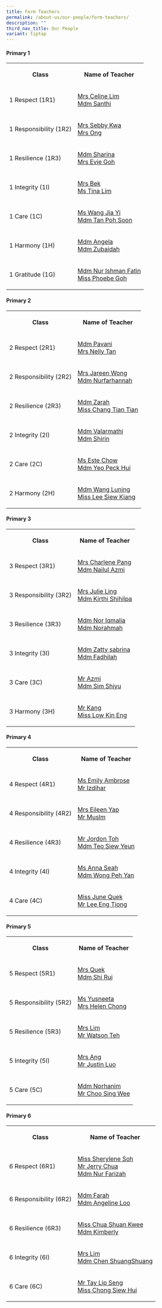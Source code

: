 ```yaml
---
title: Form Teachers
permalink: /about-us/our-people/form-teachers/
description: ""
third_nav_title: Our People
variant: tiptap
---
```

<h4>Primary 1</h4>
<table style="minWidth: 50px">
<colgroup>
<col>
<col>
</colgroup>
<tbody>
<tr>
<th rowspan="1" colspan="1">
<p>Class</p>
</th>
<th rowspan="1" colspan="1">
<p>Name of Teacher</p>
</th>
</tr>
<tr>
<td rowspan="1" colspan="1">
<p>1 Respect (1R1)</p>
</td>
<td rowspan="1" colspan="1">
<p><a href="mailto:neo_sie_ling@schools.gov.sg" rel="noopener nofollow" target="_blank">Mrs Celine Lim</a> 
<br><a href="mailto:Santhi_Vardeewell@schools.gov.sg" rel="noopener nofollow" target="_blank">Mdm Santhi</a>
</p>
</td>
</tr>
<tr>
<td rowspan="1" colspan="1">
<p>1 Responsibility (1R2)</p>
</td>
<td rowspan="1" colspan="1">
<p><a href="mailto:kwa_yan_teng@schools.gov.sg" rel="noopener nofollow" target="_blank">Mrs Sebby Kwa</a> 
<br><a href="mailto:pang_cui_ling@schools.gov.sg" rel="noopener nofollow" target="_blank">Mrs Ong</a>
</p>
</td>
</tr>
<tr>
<td rowspan="1" colspan="1">
<p>1 Resilience (1R3)</p>
</td>
<td rowspan="1" colspan="1">
<p><a href="mailto:sharina_mohd_tahale@schools.gov.sg" rel="noopener nofollow" target="_blank">Mdm Sharina</a>
<br><a href="mailto:evie_quah@schools.gov.sg" rel="noopener nofollow" target="_blank">Mrs Evie Goh</a>
</p>
</td>
</tr>
<tr>
<td rowspan="1" colspan="1">
<p>1 Integrity (1I)</p>
</td>
<td rowspan="1" colspan="1">
<p><a href="mailto:tan_xiuling@schools.gov.sg" rel="noopener nofollow" target="_blank">Mrs Bek</a> 
<br><a href="mailto:lim_hwee_tin_a@schools.gov.sg" rel="noopener nofollow" target="_blank">Ms Tina Lim</a>
</p>
</td>
</tr>
<tr>
<td rowspan="1" colspan="1">
<p>1 Care (1C)</p>
</td>
<td rowspan="1" colspan="1">
<p><a href="mailto:Wang_Jia_Yi@schools.gov.sg" rel="noopener nofollow" target="_blank">Ms Wang Jia Yi</a>
<br><a href="mailto:tan_poh_soon@schools.gov.sg" rel="noopener nofollow" target="_blank">Mdm Tan Poh Soon</a>
</p>
</td>
</tr>
<tr>
<td rowspan="1" colspan="1">
<p>1 Harmony (1H)</p>
</td>
<td rowspan="1" colspan="1">
<p><a href="mailto:tan_shi_fern@schools.gov.sg" rel="noopener nofollow" target="_blank">Mdm Angela</a> 
<br><a href="mailto:zubaidah_othman@schools.gov.sg" rel="noopener nofollow" target="_blank">Mdm Zubaidah</a>
</p>
</td>
</tr>
<tr>
<td rowspan="1" colspan="1">
<p>1 Gratitude (1G)</p>
</td>
<td rowspan="1" colspan="1">
<p><a href="mailto:Nur_Ishmah_Fatin_Rahim@schools.gov.sg" rel="noopener nofollow" target="_blank">Mdm Nur Ishman Fatin</a> 
<br><a href="mailto:phoebe_goh@schools.gov.sg" rel="noopener nofollow" target="_blank">Miss Phoebe Goh</a>
</p>
</td>
</tr>
</tbody>
</table>
<h4>Primary 2</h4>
<table style="minWidth: 50px">
<colgroup>
<col>
<col>
</colgroup>
<tbody>
<tr>
<th rowspan="1" colspan="1">
<p>Class</p>
</th>
<th rowspan="1" colspan="1">
<p>Name of Teacher</p>
</th>
</tr>
<tr>
<td rowspan="1" colspan="1">
<p>2 Respect (2R1)</p>
</td>
<td rowspan="1" colspan="1">
<p><a href="mailto:pavani_krishna_samy@schools.gov.sg" rel="noopener nofollow" target="_blank">Mdm Pavani</a>
<br><a href="mailto:teo_siok_eng@schools.gov.sg" rel="noopener nofollow" target="_blank">Mrs Nelly Tan</a>
</p>
</td>
</tr>
<tr>
<td rowspan="1" colspan="1">
<p>2 Responsibility (2R2)</p>
</td>
<td rowspan="1" colspan="1">
<p><a href="mailto:ng_kah_leng@schools.gov.sg" rel="noopener nofollow" target="_blank">Mrs Jareen Wong</a>
<br><a href="mailto:nurfarhannah_hazmi@schools.gov.sg" rel="noopener nofollow" target="_blank">Mdm Nurfarhannah</a>
</p>
</td>
</tr>
<tr>
<td rowspan="1" colspan="1">
<p>2 Resilience (2R3)</p>
</td>
<td rowspan="1" colspan="1">
<p><a href="mailto:zahrah_mohamed_abbas@schools.gov.sg" rel="noopener nofollow" target="_blank">Mdm Zarah</a>
<br><a href="mailto:Chang_Tiantian@schools.gov.sg" rel="noopener nofollow" target="_blank">Miss Chang Tian Tian</a>
</p>
</td>
</tr>
<tr>
<td rowspan="1" colspan="1">
<p>2 Integrity (2I)</p>
</td>
<td rowspan="1" colspan="1">
<p><a href="mailto:valarmathi_a@schools.gov.sg" rel="noopener nofollow" target="_blank">Mdm Valarmathi</a>
<br><a href="mailto:shirin_osman@schools.gov.sg" rel="noopener nofollow" target="_blank">Mdm Shirin</a>
</p>
</td>
</tr>
<tr>
<td rowspan="1" colspan="1">
<p>2 Care (2C)</p>
</td>
<td rowspan="1" colspan="1">
<p><a href="mailto:este_chow@schools.gov.sg" rel="noopener nofollow" target="_blank">Ms Este Chow</a> 
<br><a href="mailto:yeo_peck_hui@schools.gov.sg" rel="noopener nofollow" target="_blank">Mdm Yeo Peck Hui</a>
</p>
</td>
</tr>
<tr>
<td rowspan="1" colspan="1">
<p>2 Harmony (2H)</p>
</td>
<td rowspan="1" colspan="1">
<p><a href="wang_luning@schools.gov.sg" rel="noopener nofollow" target="_blank">Mdm Wang Luning</a>
<br><a href="lee_siew_kiang@schools.gov.sg" rel="noopener nofollow" target="_blank">Miss Lee Siew Kiang</a>
</p>
</td>
</tr>
</tbody>
</table>
<h4>Primary 3</h4>
<table style="minWidth: 50px">
<colgroup>
<col>
<col>
</colgroup>
<tbody>
<tr>
<th rowspan="1" colspan="1">
<p>Class</p>
</th>
<th rowspan="1" colspan="1">
<p>Name of Teacher</p>
</th>
</tr>
<tr>
<td rowspan="1" colspan="1">
<p>3 Respect (3R1)</p>
</td>
<td rowspan="1" colspan="1">
<p><a href="mailto:lee_shu_qi_charlene@schools.gov.sg" rel="noopener nofollow" target="_blank">Mrs Charlene Pang</a>
<br><a href="mailto:nailul_azmi_ismail@schools.gov.sg" rel="noopener nofollow" target="_blank">Mdm Nailul Azmi</a>
</p>
</td>
</tr>
<tr>
<td rowspan="1" colspan="1">
<p>3 Responsibility (3R2)</p>
</td>
<td rowspan="1" colspan="1">
<p><a href="mailto:julie_wong@schools.gov.sg" rel="noopener nofollow" target="_blank">Mrs Julie Ling</a>
<br><a href="mailto:Kirthi_Shihlpa_Pillai@schools.gov.sg" rel="noopener nofollow" target="_blank">Mdm Kirthi Shihilpa</a>
</p>
</td>
</tr>
<tr>
<td rowspan="1" colspan="1">
<p>3 Resilience (3R3)</p>
</td>
<td rowspan="1" colspan="1">
<p><a href="mailto:nor_iqmalia_saharudin@schools.gov.sg" rel="noopener nofollow" target="_blank">Mdm Nor Iqmalia</a>
<br><a href="mailto:norahmah_haron@schools.gov.sg" rel="noopener nofollow" target="_blank">Mdm Norahmah</a>
</p>
</td>
</tr>
<tr>
<td rowspan="1" colspan="1">
<p>3 Integrity (3I)</p>
</td>
<td rowspan="1" colspan="1">
<p><a href="mailto:zatty_sabrina_mohd_razif@schools.gov.sg" rel="noopener nofollow" target="_blank">Mdm Zatty sabrina</a>
<br><a href="mailto:Fadhilah_Mohamed_Faiz@schools.gov.sg" rel="noopener nofollow" target="_blank">Mdm Fadhilah</a>
</p>
</td>
</tr>
<tr>
<td rowspan="1" colspan="1">
<p>3 Care (3C)</p>
</td>
<td rowspan="1" colspan="1">
<p><a href="mailto:azmi_kasim@schools.gov.sg" rel="noopener nofollow" target="_blank">Mr Azmi</a>
<br><a href="mailto:SIM_Shiyu@schools.gov.sg" rel="noopener nofollow" target="_blank">Mdm Sim Shiyu</a>
</p>
</td>
</tr>
<tr>
<td rowspan="1" colspan="1">
<p>3 Harmony (3H)</p>
</td>
<td rowspan="1" colspan="1">
<p><a href="mailto:kang_yong_ngee@schools.gov.sg" rel="noopener nofollow" target="_blank">Mr Kang</a> 
<br><a href="mailto:low_kin_eng@schools.gov.sg" rel="noopener nofollow" target="_blank">Miss Low Kin Eng</a>
</p>
</td>
</tr>
</tbody>
</table>
<h4>Primary 4</h4>
<table style="minWidth: 50px">
<colgroup>
<col>
<col>
</colgroup>
<tbody>
<tr>
<th rowspan="1" colspan="1">
<p>Class</p>
</th>
<th rowspan="1" colspan="1">
<p>Name of Teacher</p>
</th>
</tr>
<tr>
<td rowspan="1" colspan="1">
<p>4 Respect (4R1)</p>
</td>
<td rowspan="1" colspan="1">
<p><a href="mailto:emily_ambrose@schools.gov.sg" rel="noopener nofollow" target="_blank">Ms Emily Ambrose</a>
<br><a href="mailto:Muhammad_Izdihar_Othman@schools.gov.sg" rel="noopener nofollow" target="_blank">Mr Izdihar</a>
</p>
</td>
</tr>
<tr>
<td rowspan="1" colspan="1">
<p>4 Responsibility (4R2)</p>
</td>
<td rowspan="1" colspan="1">
<p><a href="mailto:soh_chin_ping_eileen@schools.gov.sg" rel="noopener nofollow" target="_blank">Mrs Eileen Yap</a>
<br><a href="mailto:muslim_mohamed_amin@schools.gov.sg" rel="noopener nofollow" target="_blank">Mr Muslm</a>
</p>
</td>
</tr>
<tr>
<td rowspan="1" colspan="1">
<p>4 Resilience (4R3)</p>
</td>
<td rowspan="1" colspan="1">
<p><a href="mailto:Jordan_Toh_YueXuan@schools.gov.sg" rel="noopener nofollow" target="_blank">Mr Jordon Toh</a>
<br><a href="mailto:teo_siew_yeun@schools.gov.sg" rel="noopener nofollow" target="_blank">Mdm Teo Siew Yeun</a>
</p>
</td>
</tr>
<tr>
<td rowspan="1" colspan="1">
<p>4 Integrity (4I)</p>
</td>
<td rowspan="1" colspan="1">
<p><a href="mailto:seah_jia_xin_anna@schools.gov.sg" rel="noopener nofollow" target="_blank">Ms Anna Seah</a>
<br><a href="mailto:wong_peh_yan@schools.gov.sg" rel="noopener nofollow" target="_blank">Mdm Wong Peh Yan</a>
</p>
</td>
</tr>
<tr>
<td rowspan="1" colspan="1">
<p>4 Care (4C)</p>
</td>
<td rowspan="1" colspan="1">
<p><a href="mailto:quek_siew_lan@schools.gov.sg" rel="noopener nofollow" target="_blank">Miss June Quek</a>
<br><a href="mailto:lee_eng_tiong@schools.gov.sg" rel="noopener nofollow" target="_blank">Mr Lee Eng Tiong</a>
</p>
</td>
</tr>
</tbody>
</table>
<h4>Primary 5</h4>
<table style="minWidth: 50px">
<colgroup>
<col>
<col>
</colgroup>
<tbody>
<tr>
<th rowspan="1" colspan="1">
<p>Class</p>
</th>
<th rowspan="1" colspan="1">
<p>Name of Teacher</p>
</th>
</tr>
<tr>
<td rowspan="1" colspan="1">
<p>5 Respect (5R1)</p>
</td>
<td rowspan="1" colspan="1">
<p><a href="mailto:sham_pui_yue@schools.gov.sg" rel="noopener nofollow" target="_blank">Mrs Quek</a> 
<br><a href="mailto:shi_rui@schools.gov.sg" rel="noopener nofollow" target="_blank">Mdm Shi Rui</a>
</p>
</td>
</tr>
<tr>
<td rowspan="1" colspan="1">
<p>5 Responsibility (5R2)</p>
</td>
<td rowspan="1" colspan="1">
<p><a href="mailto:yusneeta_md_yusof@schools.gov.sg" rel="noopener nofollow" target="_blank">Ms Yusneeta</a>
<br><a href="mailto:helen_low_kwee_fong@schools.gov.sg" rel="noopener nofollow" target="_blank">Mrs Helen Chong</a>
</p>
</td>
</tr>
<tr>
<td rowspan="1" colspan="1">
<p>5 Resilience (5R3)</p>
</td>
<td rowspan="1" colspan="1">
<p><a href="mailto:ho_qingxi_natalie@schools.gov.sg" rel="noopener nofollow" target="_blank">Mrs Lim</a>
<br><a href="mailto:teh_chiew_hwa_watson@schools.gov.sg" rel="noopener nofollow" target="_blank">Mr Watson Teh</a>
</p>
</td>
</tr>
<tr>
<td rowspan="1" colspan="1">
<p>5 Integrity (5I)</p>
</td>
<td rowspan="1" colspan="1">
<p><a href="mailto:seah_sock_luang_adeline@schools.gov.sg" rel="noopener nofollow" target="_blank">Mrs Ang</a>
<br><a href="mailto:justin_luo_yanzhong@schools.gov.sg" rel="noopener nofollow" target="_blank">Mr Justin Luo</a>
</p>
</td>
</tr>
<tr>
<td rowspan="1" colspan="1">
<p>5 Care (5C)</p>
</td>
<td rowspan="1" colspan="1">
<p><a href="mailto:norhanim_hashim@schools.gov.sg" rel="noopener nofollow" target="_blank">Mdm Norhanim</a>
<br><a href="mailto:choo_sing_wee@schools.gov.sg" rel="noopener nofollow" target="_blank">Mr Choo Sing Wee</a>
</p>
</td>
</tr>
</tbody>
</table>
<h4>Primary 6</h4>
<table style="minWidth: 50px">
<colgroup>
<col>
<col>
</colgroup>
<tbody>
<tr>
<th rowspan="1" colspan="1">
<p>Class</p>
</th>
<th rowspan="1" colspan="1">
<p>Name of Teacher</p>
</th>
</tr>
<tr>
<td rowspan="1" colspan="1">
<p>6 Respect (6R1)</p>
</td>
<td rowspan="1" colspan="1">
<p><a href="mailto:sherylene_soh_siew_yin@schools.gov.sg" rel="noopener nofollow" target="_blank">Miss Sherylene Soh</a>
<br><a href="mailto:chua_chun_wei@schools.gov.sg" rel="noopener nofollow" target="_blank">Mr Jerry Chua</a>
<br><a href="mailto:nur_farizah_roslan@schools.gov.sg" rel="noopener nofollow" target="_blank">Mdm Nur Farizah</a>
</p>
</td>
</tr>
<tr>
<td rowspan="1" colspan="1">
<p>6 Responsibility (6R2)</p>
</td>
<td rowspan="1" colspan="1">
<p><a href="mailto:farah_abdul_rashid@schools.gov.sg" rel="noopener nofollow" target="_blank">Mdm Farah</a> 
<br><a href="mailto:loo_nga_hoonangeline@schools.gov.sg" rel="noopener nofollow" target="_blank">Mdm Angeline Loo</a>
</p>
</td>
</tr>
<tr>
<td rowspan="1" colspan="1">
<p>6 Resilience (6R3)</p>
</td>
<td rowspan="1" colspan="1">
<p><a href="mailto:chua_shuan_kwee@schools.gov.sg" rel="noopener nofollow" target="_blank">Miss Chua Shuan Kwee</a> 
<br><a href="mailto:kimberly_jean_aeria@schools.gov.sg" rel="noopener nofollow" target="_blank">Mdm Kimberly</a>
</p>
</td>
</tr>
<tr>
<td rowspan="1" colspan="1">
<p>6 Integrity (6I)</p>
</td>
<td rowspan="1" colspan="1">
<p><a href="mailto:quek_shi_rui@schools.gov.sg" rel="noopener nofollow" target="_blank">Mrs Lim</a> 
<br><a href="mailto:chen_shuangshuang@schools.gov.sg" rel="noopener nofollow" target="_blank">Mdm Chen ShuangShuang</a>
</p>
</td>
</tr>
<tr>
<td rowspan="1" colspan="1">
<p>6 Care (6C)</p>
</td>
<td rowspan="1" colspan="1">
<p><a href="mailto:tay_lip_seng@schools.gov.sg" rel="noopener nofollow" target="_blank">Mr Tay Lip Seng</a>
<br><a href="mailto:chong_siew_hui@schools.gov.sg" rel="noopener nofollow" target="_blank">Miss Chong Siew Hui</a>
</p>
</td>
</tr>
</tbody>
</table>
<p></p>